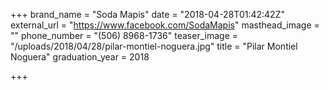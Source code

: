 +++
brand_name = "Soda Mapis"
date = "2018-04-28T01:42:42Z"
external_url = "https://www.facebook.com/SodaMapis"
masthead_image = ""
phone_number = "(506) 8968-1736"
teaser_image = "/uploads/2018/04/28/pilar-montiel-noguera.jpg"
title = "Pilar Montiel Noguera"
graduation_year = 2018

+++
